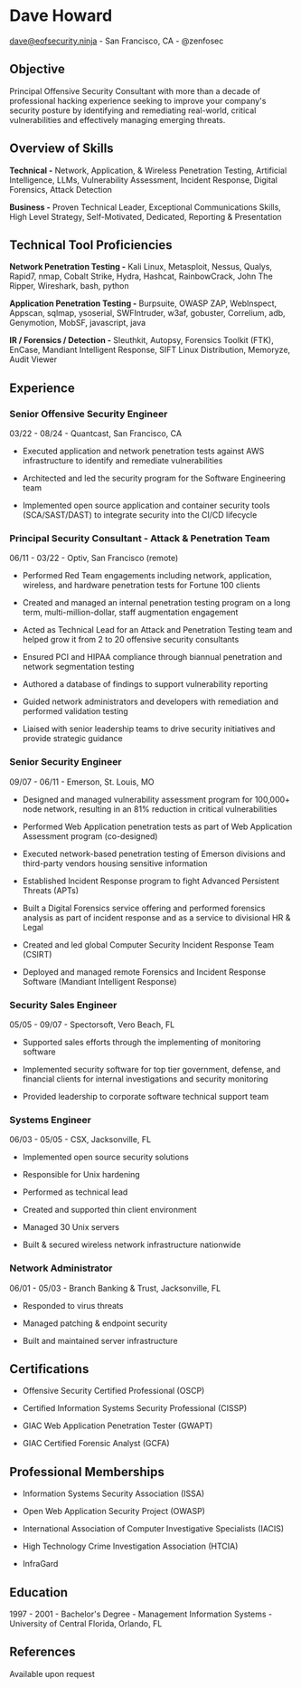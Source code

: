 # Dave Howard

dave@eofsecurity.ninja - San Francisco, CA - @zenfosec

## Objective

Principal Offensive Security Consultant with more than a decade of professional hacking experience seeking to improve your company's security posture by identifying and remediating real-world, critical vulnerabilities and effectively managing emerging threats.

## Overview of Skills

**Technical -** Network, Application, & Wireless Penetration Testing, Artificial Intelligence, LLMs, Vulnerability Assessment, Incident Response, Digital Forensics, Attack Detection

**Business -** Proven Technical Leader, Exceptional Communications Skills, High Level Strategy, Self-Motivated, Dedicated, Reporting & Presentation

## Technical Tool Proficiencies

**Network Penetration Testing -** Kali Linux, Metasploit, Nessus, Qualys, Rapid7, nmap, Cobalt Strike, Hydra, Hashcat, RainbowCrack, John The Ripper, Wireshark, bash, python

**Application Penetration Testing -** Burpsuite, OWASP ZAP, WebInspect, Appscan, sqlmap, ysoserial, SWFIntruder, w3af, gobuster, Correlium, adb, Genymotion, MobSF, javascript, java

**IR / Forensics / Detection -** Sleuthkit, Autopsy, Forensics Toolkit (FTK), EnCase, Mandiant Intelligent Response, SIFT Linux Distribution, Memoryze, Audit Viewer

## Experience

### Senior Offensive Security Engineer

03/22 - 08/24 - Quantcast, San Francisco, CA

- Executed application and network penetration tests against AWS infrastructure to identify and remediate vulnerabilities
  
- Architected and led the security program for the Software Engineering team

- Implemented open source application and container security tools (SCA/SAST/DAST) to integrate security into the CI/CD lifecycle

### Principal Security Consultant - Attack & Penetration Team

06/11 - 03/22 - Optiv, San Francisco (remote)

- Performed Red Team engagements including network, application, wireless, and hardware penetration tests for Fortune 100 clients

- Created and managed an internal penetration testing program on a long term, multi-million-dollar, staff augmentation engagement

- Acted as Technical Lead for an Attack and Penetration Testing team and helped grow it from 2 to 20 offensive security consultants

- Ensured PCI and HIPAA compliance through biannual penetration and network segmentation testing

- Authored a database of findings to support vulnerability reporting

- Guided network administrators and developers with remediation and performed validation testing

- Liaised with senior leadership teams to drive security initiatives and provide strategic guidance

### Senior Security Engineer

09/07 - 06/11 - Emerson, St. Louis, MO

- Designed and managed vulnerability assessment program for 100,000+ node network, resulting in an 81% reduction in critical vulnerabilities

- Performed Web Application penetration tests as part of Web Application Assessment program (co-designed)

- Executed network-based penetration testing of Emerson divisions and third-party vendors housing sensitive information

- Established Incident Response program to fight Advanced Persistent Threats (APTs)

- Built a Digital Forensics service offering and performed forensics analysis as part of incident response and as a service to divisional HR & Legal

- Created and led global Computer Security Incident Response Team (CSIRT)

- Deployed and managed remote Forensics and Incident Response Software (Mandiant Intelligent Response)

### Security Sales Engineer

05/05 - 09/07 - Spectorsoft, Vero Beach, FL

- Supported sales efforts through the implementing of monitoring software

- Implemented security software for top tier government, defense, and financial clients for internal investigations and security monitoring

- Provided leadership to corporate software technical support team

### Systems Engineer

06/03 - 05/05 - CSX, Jacksonville, FL

- Implemented open source security solutions

- Responsible for Unix hardening

- Performed as technical lead

- Created and supported thin client environment

- Managed 30 Unix servers

- Built & secured wireless network infrastructure nationwide

### Network Administrator

06/01 - 05/03 - Branch Banking & Trust, Jacksonville, FL

- Responded to virus threats

- Managed patching & endpoint security

- Built and maintained server infrastructure

## Certifications

- Offensive Security Certified Professional (OSCP)

- Certified Information Systems Security Professional (CISSP)

- GIAC Web Application Penetration Tester (GWAPT)

- GIAC Certified Forensic Analyst (GCFA)

## Professional Memberships

- Information Systems Security Association (ISSA)

- Open Web Application Security Project (OWASP)

- International Association of Computer Investigative Specialists (IACIS)

- High Technology Crime Investigation Association (HTCIA)

- InfraGard
  
## Education

1997 - 2001 - Bachelor's Degree - Management Information Systems - University of Central Florida, Orlando, FL

## References

Available upon request
